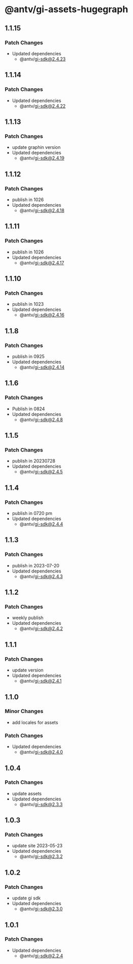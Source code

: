 # @antv/gi-assets-hugegraph

## 1.1.15

### Patch Changes

- Updated dependencies
  - @antv/gi-sdk@2.4.23

## 1.1.14

### Patch Changes

- Updated dependencies
  - @antv/gi-sdk@2.4.22

## 1.1.13

### Patch Changes

- update graphin version
- Updated dependencies
  - @antv/gi-sdk@2.4.19

## 1.1.12

### Patch Changes

- publish in 1026
- Updated dependencies
  - @antv/gi-sdk@2.4.18

## 1.1.11

### Patch Changes

- publish in 1026
- Updated dependencies
  - @antv/gi-sdk@2.4.17

## 1.1.10

### Patch Changes

- publish in 1023
- Updated dependencies
  - @antv/gi-sdk@2.4.16

## 1.1.8

### Patch Changes

- publish in 0925
- Updated dependencies
  - @antv/gi-sdk@2.4.14

## 1.1.6

### Patch Changes

- Publish in 0824
- Updated dependencies
  - @antv/gi-sdk@2.4.8

## 1.1.5

### Patch Changes

- publish in 20230728
- Updated dependencies
  - @antv/gi-sdk@2.4.5

## 1.1.4

### Patch Changes

- publish in 0720 pm
- Updated dependencies
  - @antv/gi-sdk@2.4.4

## 1.1.3

### Patch Changes

- publish in 2023-07-20
- Updated dependencies
  - @antv/gi-sdk@2.4.3

## 1.1.2

### Patch Changes

- weekly publish
- Updated dependencies
  - @antv/gi-sdk@2.4.2

## 1.1.1

### Patch Changes

- update version
- Updated dependencies
  - @antv/gi-sdk@2.4.1

## 1.1.0

### Minor Changes

- add locales for assets

### Patch Changes

- Updated dependencies
  - @antv/gi-sdk@2.4.0

## 1.0.4

### Patch Changes

- update assets
- Updated dependencies
  - @antv/gi-sdk@2.3.3

## 1.0.3

### Patch Changes

- update site 2023-05-23
- Updated dependencies
  - @antv/gi-sdk@2.3.2

## 1.0.2

### Patch Changes

- update gi sdk
- Updated dependencies
  - @antv/gi-sdk@2.3.0

## 1.0.1

### Patch Changes

- Updated dependencies
  - @antv/gi-sdk@2.2.4
